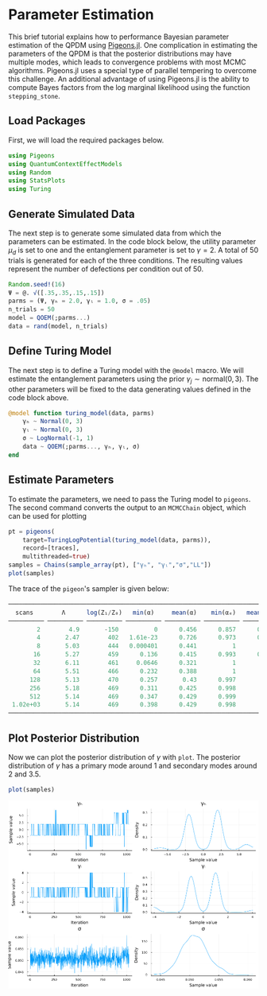 # Parameter Estimation

This brief tutorial explains how to performance Bayesian parameter estimation of the QPDM using [Pigeons.jl](https://github.com/Julia-Tempering/Pigeons.jl). One complication in estimating the parameters of the QPDM is that the posterior distributions may have multiple modes, which leads to convergence problems with most MCMC algorithms. Pigeons.jl uses a special type of parallel tempering to overcome this challenge. An additional advantage of using Pigeons.jl is the ability to compute Bayes factors from the log marginal likelihood using the function `stepping_stone`.

## Load Packages

First, we will load the required packages below. 

```julia
using Pigeons
using QuantumContextEffectModels
using Random
using StatsPlots
using Turing
```

## Generate Simulated Data

The next step is to generate some simulated data from which the parameters can be estimated. In the code block below, the utility parameter $\mu_d$ is set to one and the entanglement parameter is set to $\gamma = 2$.  A total of 50 trials is generated for each of the three conditions. The resulting values represent the number of defections per condition out of 50.
```julia
Random.seed!(16)
Ψ = @. √([.35,.35,.15,.15])
parms = (Ψ, γₕ = 2.0, γₗ = 1.0, σ = .05)
n_trials = 50
model = QOEM(;parms...)
data = rand(model, n_trials)
```

## Define Turing Model

The next step is to define a Turing model with the `@model` macro. We will estimate the entanglement parameters using the prior $\gamma_j \sim \mathrm{normal}(0,3)$. The other parameters will be fixed to the data generating values defined in the code block above.

```julia 
@model function turing_model(data, parms)
    γₕ ~ Normal(0, 3)
    γₗ ~ Normal(0, 3)
    σ ~ LogNormal(-1, 1)
    data ~ QOEM(;parms..., γₕ, γₗ, σ)
end
```

## Estimate Parameters

To estimate the parameters, we need to pass the Turing model to `pigeons`. The second command converts the output to an `MCMCChain` object, which can be used for plotting
```julia
pt = pigeons(
    target=TuringLogPotential(turing_model(data, parms)), 
    record=[traces],
    multithreaded=true)
samples = Chains(sample_array(pt), ["γₕ", "γₗ","σ","LL"])
plot(samples)
```
The trace of the `pigeon`'s sampler is given below:
```julia
────────────────────────────────────────────────────────────────────────────
  scans        Λ      log(Z₁/Z₀)   min(α)     mean(α)    min(αₑ)   mean(αₑ) 
────────── ────────── ────────── ────────── ────────── ────────── ──────────
        2        4.9       -150          0      0.456      0.857      0.961 
        4       2.47        402   1.61e-23      0.726      0.973      0.997 
        8       5.03        444   0.000401      0.441          1          1 
       16       5.27        459      0.136      0.415      0.993      0.999 
       32       6.11        461     0.0646      0.321          1          1 
       64       5.51        466      0.232      0.388          1          1 
      128       5.13        470      0.257       0.43      0.997          1 
      256       5.18        469      0.311      0.425      0.998          1 
      512       5.14        469      0.347      0.429      0.999          1 
 1.02e+03       5.14        469      0.398      0.429      0.998          1 
────────────────────────────────────────────────────────────────────────────
```

## Plot Posterior Distribution 

Now we can plot the posterior distribution of $\gamma$ with `plot`. The posterior distribution of $\gamma$ has a primary mode around 1 and secondary modes around 2 and 3.5.
```julia 
plot(samples)
```

![](resources/posterior_gamma.png)